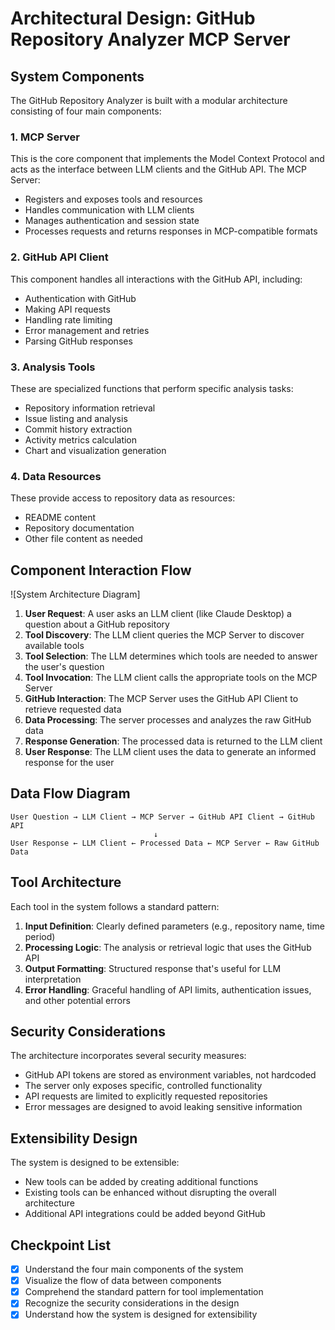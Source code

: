 Architectural Design: GitHub Repository Analyzer MCP Server
===========================================================

System Components
-----------------

The GitHub Repository Analyzer is built with a modular architecture consisting of four main components:

### 1\. MCP Server

This is the core component that implements the Model Context Protocol and acts as the interface between LLM clients and the GitHub API. The MCP Server:

-   Registers and exposes tools and resources
-   Handles communication with LLM clients
-   Manages authentication and session state
-   Processes requests and returns responses in MCP-compatible formats

### 2\. GitHub API Client

This component handles all interactions with the GitHub API, including:

-   Authentication with GitHub
-   Making API requests
-   Handling rate limiting
-   Error management and retries
-   Parsing GitHub responses

### 3\. Analysis Tools

These are specialized functions that perform specific analysis tasks:

-   Repository information retrieval
-   Issue listing and analysis
-   Commit history extraction
-   Activity metrics calculation
-   Chart and visualization generation

### 4\. Data Resources

These provide access to repository data as resources:

-   README content
-   Repository documentation
-   Other file content as needed

Component Interaction Flow
--------------------------

![System Architecture Diagram]

1.  **User Request**: A user asks an LLM client (like Claude Desktop) a question about a GitHub repository
2.  **Tool Discovery**: The LLM client queries the MCP Server to discover available tools
3.  **Tool Selection**: The LLM determines which tools are needed to answer the user's question
4.  **Tool Invocation**: The LLM client calls the appropriate tools on the MCP Server
5.  **GitHub Interaction**: The MCP Server uses the GitHub API Client to retrieve requested data
6.  **Data Processing**: The server processes and analyzes the raw GitHub data
7.  **Response Generation**: The processed data is returned to the LLM client
8.  **User Response**: The LLM client uses the data to generate an informed response for the user

Data Flow Diagram
-----------------

```
User Question → LLM Client → MCP Server → GitHub API Client → GitHub API
                                ↓
User Response ← LLM Client ← Processed Data ← MCP Server ← Raw GitHub Data
```

Tool Architecture
-----------------

Each tool in the system follows a standard pattern:

1.  **Input Definition**: Clearly defined parameters (e.g., repository name, time period)
2.  **Processing Logic**: The analysis or retrieval logic that uses the GitHub API
3.  **Output Formatting**: Structured response that's useful for LLM interpretation
4.  **Error Handling**: Graceful handling of API limits, authentication issues, and other potential errors

Security Considerations
-----------------------

The architecture incorporates several security measures:

-   GitHub API tokens are stored as environment variables, not hardcoded
-   The server only exposes specific, controlled functionality
-   API requests are limited to explicitly requested repositories
-   Error messages are designed to avoid leaking sensitive information

Extensibility Design
--------------------

The system is designed to be extensible:

-   New tools can be added by creating additional functions
-   Existing tools can be enhanced without disrupting the overall architecture
-   Additional API integrations could be added beyond GitHub

Checkpoint List
---------------

-   [x]  Understand the four main components of the system
-   [x]  Visualize the flow of data between components
-   [x]  Comprehend the standard pattern for tool implementation
-   [x]  Recognize the security considerations in the design
-   [x]  Understand how the system is designed for extensibility